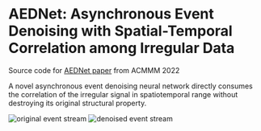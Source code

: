 # AEDNet: Asynchronous Event Denoising with Spatial-Temporal Correlation among Irregular Data
Source code for [AEDNet paper](https://dl.acm.org/doi/10.1145/3503161.3548048) from ACMMM 2022

A novel asynchronous event denoising neural network directly consumes the correlation of the irregular signal in spatiotemporal range without destroying its original structural property.

![original event stream](https://github.com/Fanghuachen/AEDNet/blob/main/pic/gif%20.gif) ![denoised event stream](https://github.com/Fanghuachen/AEDNet/blob/main/pic/gif1.gif)
